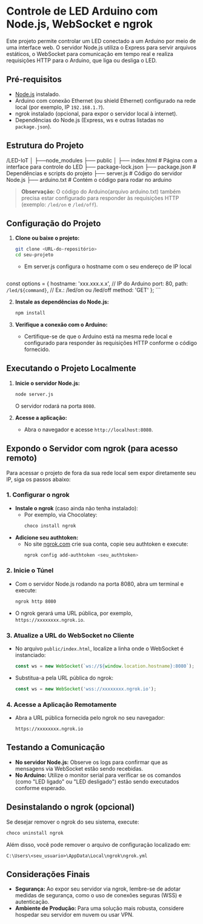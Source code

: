 # Controle de LED Arduino com Node.js, WebSocket e ngrok

Este projeto permite controlar um LED conectado a um Arduino por meio de uma interface web. O servidor Node.js utiliza o Express para servir arquivos estáticos, o WebSocket para comunicação em tempo real e realiza requisições HTTP para o Arduino, que liga ou desliga o LED.

## Pré-requisitos

- [Node.js](https://nodejs.org/) instalado.
- Arduino com conexão Ethernet (ou shield Ethernet) configurado na rede local (por exemplo, IP `192.168.1.7`).
- ngrok instalado (opcional, para expor o servidor local à internet).
- Dependências do Node.js (Express, ws e outras listadas no `package.json`).

## Estrutura do Projeto

/LED-IoT
│   ├──node_modules
├── public
│   ├── index.html      # Página com a interface para controle do LED
├── package-lock.json
├── package.json        # Dependências e scripts do projeto 
├── server.js           # Código do servidor Node.js 
├── arduino.txt         # Contém o código para rodar no arduino

> **Observação:** O código do Arduino(arquivo arduino.txt) também precisa estar configurado para responder às requisições HTTP (exemplo: `/led/on` e `/led/off`).

## Configuração do Projeto

1. **Clone ou baixe o projeto:**
   ```bash
   git clone <URL-do-repositório>
   cd seu-projeto
   ```
    - Em server.js configura o hostname com o seu endereço de IP local

    ```function sendCommandToArduino(command) {
  const options = {
    hostname: 'xxx.xxx.x.x', // IP do Arduino
    port: 80,
    path: `/led/${command}`,   // Ex.: /led/on ou /led/off
    method: 'GET'
  };
    ```

2. **Instale as dependências do Node.js:**
   ```bash
   npm install
   ```

3. **Verifique a conexão com o Arduino:**
   - Certifique-se de que o Arduino está na mesma rede local e configurado para responder às requisições HTTP conforme o código fornecido.

## Executando o Projeto Localmente

1. **Inicie o servidor Node.js:**
   ```bash
   node server.js
   ```
   O servidor rodará na porta `8080`.

2. **Acesse a aplicação:**
   - Abra o navegador e acesse `http://localhost:8080`.

## Expondo o Servidor com ngrok (para acesso remoto)

Para acessar o projeto de fora da sua rede local sem expor diretamente seu IP, siga os passos abaixo:

### 1. Configurar o ngrok

- **Instale o ngrok** (caso ainda não tenha instalado):
  - Por exemplo, via Chocolatey:
    ```bash
    choco install ngrok
    ```
- **Adicione seu authtoken:**
  - No site [ngrok.com](https://ngrok.com) crie sua conta, copie seu authtoken e execute:
    ```bash
    ngrok config add-authtoken <seu_authtoken>
    ```

### 2. Inicie o Túnel

- Com o servidor Node.js rodando na porta 8080, abra um terminal e execute:
  ```bash
  ngrok http 8080
  ```
- O ngrok gerará uma URL pública, por exemplo, `https://xxxxxxxx.ngrok.io`.

### 3. Atualize a URL do WebSocket no Cliente

- No arquivo `public/index.html`, localize a linha onde o WebSocket é instanciado:
  ```javascript
  const ws = new WebSocket(`ws://${window.location.hostname}:8080`);
  ```
- Substitua-a pela URL pública do ngrok:
  ```javascript
  const ws = new WebSocket('wss://xxxxxxxx.ngrok.io');
  ```

### 4. Acesse a Aplicação Remotamente

- Abra a URL pública fornecida pelo ngrok no seu navegador:
  ```
  https://xxxxxxxx.ngrok.io
  ```

## Testando a Comunicação

- **No servidor Node.js:** Observe os logs para confirmar que as mensagens via WebSocket estão sendo recebidas.
- **No Arduino:** Utilize o monitor serial para verificar se os comandos (como "LED ligado" ou "LED desligado") estão sendo executados conforme esperado.

## Desinstalando o ngrok (opcional)

Se desejar remover o ngrok do seu sistema, execute:
```bash
choco uninstall ngrok
```
Além disso, você pode remover o arquivo de configuração localizado em:
```
C:\Users\<seu_usuario>\AppData\Local\ngrok\ngrok.yml
```

## Considerações Finais

- **Segurança:** Ao expor seu servidor via ngrok, lembre-se de adotar medidas de segurança, como o uso de conexões seguras (WSS) e autenticação.
- **Ambiente de Produção:** Para uma solução mais robusta, considere hospedar seu servidor em nuvem ou usar VPN.